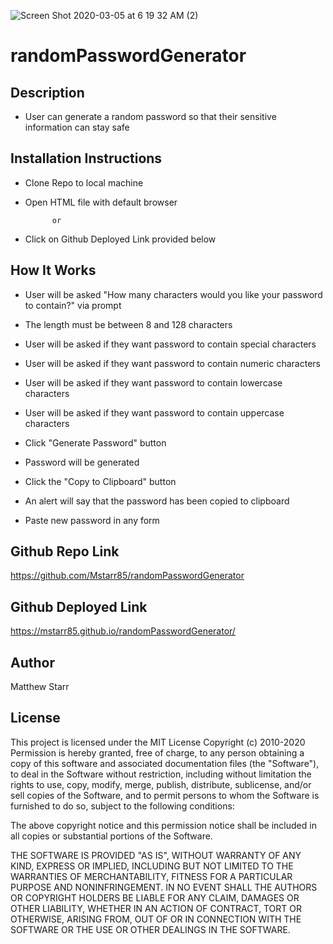 ![Screen Shot 2020-03-05 at 6 19 32 AM (2)](https://user-images.githubusercontent.com/53281244/75977263-ffa97100-5ea9-11ea-9025-dd136e7a9a98.png)

# randomPasswordGenerator

## Description

 * User can generate a random password so that their sensitive information can stay safe

## Installation Instructions

 * Clone Repo to local machine
 
 * Open HTML file with default browser
 
             or 
             
 * Click on Github Deployed Link provided below
 
## How It Works

 * User will be asked "How many characters would you like your password to contain?" via prompt
 
 * The length must be between 8 and 128 characters 
 
 * User will be asked if they want password to contain special characters
 
 * User will be asked if they want password to contain numeric characters
 
 * User will be asked if they want password to contain lowercase characters
 
 * User will be asked if they want password to contain uppercase characters
 
 * Click "Generate Password" button
 
 * Password will be generated 
 
 * Click the "Copy to Clipboard" button 
 
 * An alert will say that the password has been copied to clipboard
 
 * Paste new password in any form 
 
## Github Repo Link

https://github.com/Mstarr85/randomPasswordGenerator

## Github Deployed Link

https://mstarr85.github.io/randomPasswordGenerator/


## Author
Matthew Starr

## License

This project is licensed under the MIT License Copyright (c) 2010-2020 Permission is hereby granted, free of charge, to any person obtaining a copy of this software and associated documentation files (the "Software"), to deal in the Software without restriction, including without limitation the rights to use, copy, modify, merge, publish, distribute, sublicense, and/or sell copies of the Software, and to permit persons to whom the Software is furnished to do so, subject to the following conditions:

The above copyright notice and this permission notice shall be included in all copies or substantial portions of the Software.

THE SOFTWARE IS PROVIDED "AS IS", WITHOUT WARRANTY OF ANY KIND, EXPRESS OR IMPLIED, INCLUDING BUT NOT LIMITED TO THE WARRANTIES OF MERCHANTABILITY, FITNESS FOR A PARTICULAR PURPOSE AND NONINFRINGEMENT. IN NO EVENT SHALL THE AUTHORS OR COPYRIGHT HOLDERS BE LIABLE FOR ANY CLAIM, DAMAGES OR OTHER LIABILITY, WHETHER IN AN ACTION OF CONTRACT, TORT OR OTHERWISE, ARISING FROM, OUT OF OR IN CONNECTION WITH THE SOFTWARE OR THE USE OR OTHER DEALINGS IN THE SOFTWARE.
